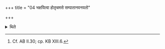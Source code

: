 +++
title = "04 भक्षयित्वा होतृचमसे सम्पातानवनयतो"

+++

<details><summary>थिते</summary>

4. Having drunk (from the goblets of the dual deities), the two (the Adhvaryu and the Hotr̥) pour the remnants (of the portions of the soma-juice which have been drunk), into the goblet out of which nothing has been drunk.[^1]   

[^1]: Cf. AB II.30; cp. KB XIII.6.   
</details>
